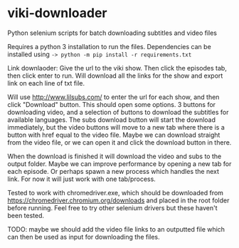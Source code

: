 # viki-downloader
Python selenium scripts for batch downloading subtitles and video files

Requires a python 3 installation to run the files.
Dependencies can be installed using `-> python -m pip install -r requirements.txt`

Link downlaoder:
    Give the url to the viki show. Then click the episodes tab, then click enter to run.
    Will download all the links for the show and export link on each line of txt file.

Will use http://www.lilsubs.com/ to enter the url for each show, and then click "Download" button.
This should open some options. 3 buttons for downloading video, and a selection of buttons to download the subtitles for available languages.
The subs download button will start the download immediately, but the video buttons will move to a new tab where there is a button with href equal to the video file. Maybe we can download straight from the video file, or we can open it and click the download button in there.

When the download is finished it will download the video and subs to the output folder.
Maybe we can improve performance by opening a new tab for each episode. Or perhaps spawn a new process which handles the next link.
For now it will just work with one tab/process.

Tested to work with chromedriver.exe, which should be downloaded from https://chromedriver.chromium.org/downloads and placed in the root folder before running. Feel free to try other selenium drivers but these haven't been tested.

TODO: maybe we should add the video file links to an outputted file which can then be used as input for downloading the files.